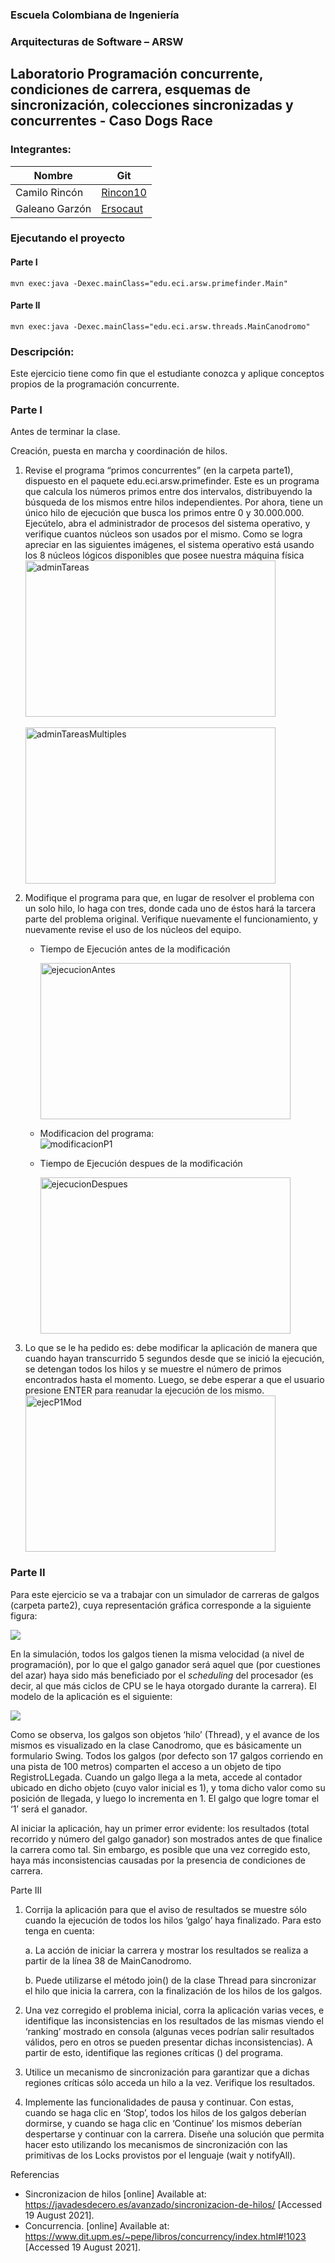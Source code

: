 
### Escuela Colombiana de Ingeniería


### Arquitecturas de Software – ARSW

## Laboratorio Programación concurrente, condiciones de carrera, esquemas de sincronización, colecciones sincronizadas y concurrentes - Caso Dogs Race

### Integrantes:

|     Nombre    |     Git         |
|--------------|------------- | 
| Camilo Rincón|[Rincon10](https://github.com/Rincon10 )  |
|Galeano Garzón |[Ersocaut](https://github.com/Ersocaut)   |

###  Ejecutando el proyecto

#### Parte I
```
mvn exec:java -Dexec.mainClass="edu.eci.arsw.primefinder.Main"
```

#### Parte II
```
mvn exec:java -Dexec.mainClass="edu.eci.arsw.threads.MainCanodromo"
```

### Descripción:
Este ejercicio tiene como fin que el estudiante conozca y aplique conceptos propios de la programación concurrente.

### Parte I 
Antes de terminar la clase.

Creación, puesta en marcha y coordinación de hilos.

1. Revise el programa “primos concurrentes” (en la carpeta parte1), dispuesto en el paquete edu.eci.arsw.primefinder. Este es un programa que calcula los números primos entre dos intervalos, distribuyendo la búsqueda de los mismos entre hilos independientes. Por ahora, tiene un único hilo de ejecución que busca los primos entre 0 y 30.000.000. Ejecútelo, abra el administrador de procesos del sistema operativo, y verifique cuantos núcleos son usados por el mismo.
    Como se logra apreciar en las siguientes imágenes, el sistema operativo está usando los 8 núcleos lógicos disponibles que posee nuestra máquina física
    <br>
    <img src="img/media/admTareas.png" alt="adminTareas" width="400" height="250">
    <br>
    <br>
    <img src="img/media/admTareas2.png" alt="adminTareasMultiples" width="400" height="250"> 


2. Modifique el programa para que, en lugar de resolver el problema con un solo hilo, lo haga con tres, donde cada uno de éstos hará la tarcera parte del problema original. Verifique nuevamente el funcionamiento, y nuevamente revise el uso de los núcleos del equipo.
    
    * Tiempo de Ejecución antes de la modificación
    
        <img src="img/media/1Thread.png" alt="ejecucionAntes" width="400" height="250">
    
    * Modificacion del programa:
        <br>
        <img src="img/media/modificacionP1.png" alt="modificacionP1" >
        <br>
    * Tiempo de Ejecución despues de la modificación
        
        <img src="img/media/3Threads.png" alt="ejecucionDespues" width="400" height="250">
    
3. Lo que se le ha pedido es: debe modificar la aplicación de manera que cuando hayan transcurrido 5 segundos desde que se inició la ejecución, se detengan todos los hilos y se muestre el número de primos encontrados hasta el momento. Luego, se debe esperar a que el usuario presione ENTER para reanudar la ejecución de los mismo. <br>
        <img src="img/media/ejecP1Mod.png" alt="ejecP1Mod" width="400" height="250">


### Parte II 


Para este ejercicio se va a trabajar con un simulador de carreras de galgos (carpeta parte2), cuya representación gráfica corresponde a la siguiente figura:

![](./img/media/image1.png)

En la simulación, todos los galgos tienen la misma velocidad (a nivel de programación), por lo que el galgo ganador será aquel que (por cuestiones del azar) haya sido más beneficiado por el *scheduling* del
procesador (es decir, al que más ciclos de CPU se le haya otorgado durante la carrera). El modelo de la aplicación es el siguiente:

![](./img/media/image2.png)

Como se observa, los galgos son objetos ‘hilo’ (Thread), y el avance de los mismos es visualizado en la clase Canodromo, que es básicamente un formulario Swing. Todos los galgos (por defecto son 17 galgos corriendo en una pista de 100 metros) comparten el acceso a un objeto de tipo
RegistroLLegada. Cuando un galgo llega a la meta, accede al contador ubicado en dicho objeto (cuyo valor inicial es 1), y toma dicho valor como su posición de llegada, y luego lo incrementa en 1. El galgo que
logre tomar el ‘1’ será el ganador.

Al iniciar la aplicación, hay un primer error evidente: los resultados (total recorrido y número del galgo ganador) son mostrados antes de que finalice la carrera como tal. Sin embargo, es posible que una vez corregido esto, haya más inconsistencias causadas por la presencia de condiciones de carrera.

Parte III

1.  Corrija la aplicación para que el aviso de resultados se muestre
    sólo cuando la ejecución de todos los hilos ‘galgo’ haya finalizado.
    Para esto tenga en cuenta:

    a.  La acción de iniciar la carrera y mostrar los resultados se realiza a partir de la línea 38 de MainCanodromo.

    b.  Puede utilizarse el método join() de la clase Thread para sincronizar el hilo que inicia la carrera, con la finalización de los hilos de los galgos.

2.  Una vez corregido el problema inicial, corra la aplicación varias
    veces, e identifique las inconsistencias en los resultados de las
    mismas viendo el ‘ranking’ mostrado en consola (algunas veces
    podrían salir resultados válidos, pero en otros se pueden presentar
    dichas inconsistencias). A partir de esto, identifique las regiones
    críticas () del programa.

3.  Utilice un mecanismo de sincronización para garantizar que a dichas
    regiones críticas sólo acceda un hilo a la vez. Verifique los
    resultados.

4.  Implemente las funcionalidades de pausa y continuar. Con estas,
    cuando se haga clic en ‘Stop’, todos los hilos de los galgos
    deberían dormirse, y cuando se haga clic en ‘Continue’ los mismos
    deberían despertarse y continuar con la carrera. Diseñe una solución que permita hacer esto utilizando los mecanismos de sincronización con las primitivas de los Locks provistos por el lenguaje (wait y notifyAll).


Referencias 

* Sincronizacion de hilos [online] Available at: <https://javadesdecero.es/avanzado/sincronizacion-de-hilos/> [Accessed 19 August 2021].
* Concurrencia. [online] Available at: <https://www.dit.upm.es/~pepe/libros/concurrency/index.html#!1023> [Accessed 19 August 2021].
